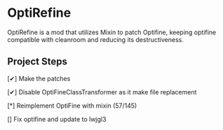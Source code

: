 # OptiRefine
OptiRefine is a mod that utilizes Mixin to patch Optifine, keeping optifine compatible with cleanroom and reducing its destructiveness.

## Project Steps

[✔] Make the patches

[✔] Disable OptiFineClassTransformer as it make file replacement

[*] Reimplement OptiFine with mixin (57/145)

[] Fix optifine and update to lwjgl3